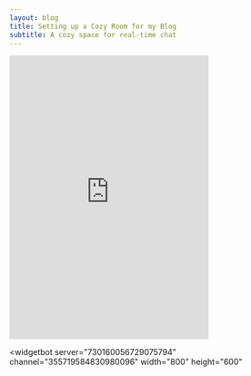 ```yaml
---
layout: blog
title: Setting up a Cozy Room for my Blog
subtitle: A cozy space for real-time chat
---
```




<iframe src="https://discordapp.com/widget?id=730160056729075794&theme=dark" width="350" height="500" allowtransparency="true" frameborder="0"></iframe>

<widgetbot
    server="730160056729075794"
    channel="355719584830980096"
    width="800"
    height="600"
></widgetbot>
<script src="https://cdn.jsdelivr.net/npm/@widgetbot/html-embed"></script>